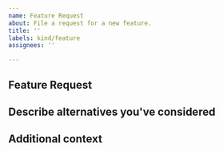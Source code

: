 ```yaml
---
name: Feature Request
about: File a request for a new feature.
title: ''
labels: kind/feature
assignees: ''

---
```


<!-- Before creating a new feature request please search for any existing related [issues](https://github.com/vmware-tanzu/function-buildpacks-for-knative/issues?q=is%3Aissue+). If you find an issue, join the discussion and add emoji or comments with your scenario or subscribe to follow updates. -->

## Feature Request

<!-- Provide details on the feature request here. Is your feature request relating to fixing a bug or is it to add/remove capabilities? Please describe what you would like to happen. -->

## Describe alternatives you've considered

<!-- if applicable, what other alternatives are there and why did you not choose them? -->

## Additional context

<!-- if applicable, put any additional context here. -->

